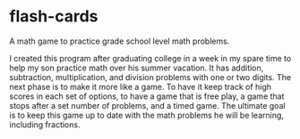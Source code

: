 # flash-cards
A math game to practice grade school level math problems.

I created this program after graduating college in a week in my spare time to help my son practice math
over his summer vacation.  It has addition, subtraction, multiplication, and division problems with one or two digits.
The next phase is to make it more like a game.  To have it keep track of high scores in each set of options, to have a 
game that is free play, a game that stops after a set number of problems, and a timed game.
The ultimate goal is to keep this game up to date with the math problems he will be learning, including fractions.
